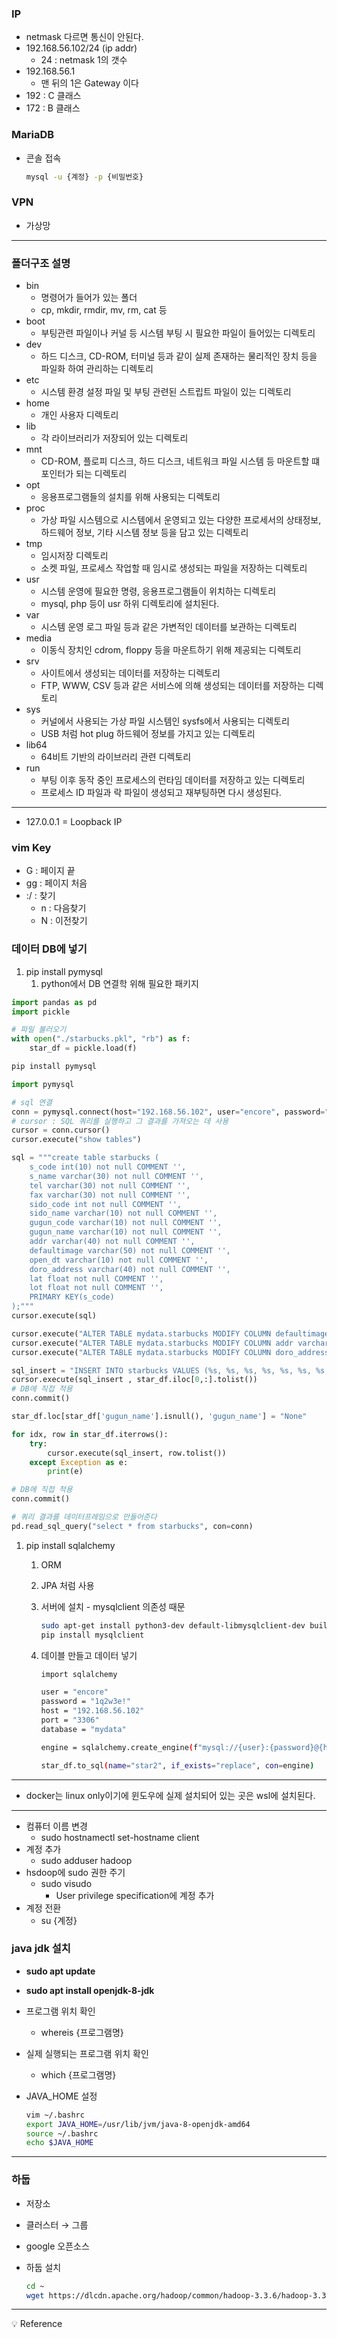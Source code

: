 ### IP

- netmask 다르면 통신이 안된다.
- 192.168.56.102/24 (ip addr)
    - 24 : netmask 1의 갯수
- 192.168.56.1
    - 맨 뒤의 1은 Gateway 이다
- 192 : C 클래스
- 172 : B 클래스

### MariaDB

- 콘솔 접속
    
    ```bash
    mysql -u {계정} -p {비밀번호}
    ```
    

### VPN

- 가상망

---

### 폴더구조 설명

- bin
    - 명령어가 들어가 있는 폴더
    - cp, mkdir, rmdir, mv, rm, cat 등
- boot
    - 부팅관련 파일이나 커널 등 시스템 부팅 시 필요한 파일이 들어있는 디렉토리
- dev
    - 하드 디스크, CD-ROM, 터미널 등과 같이 실제 존재하는 물리적인 장치 등을 파일화 하여 관리하는 디렉토리
- etc
    - 시스템 환경 설정 파일 및 부팅 관련된 스트립트 파일이 있는 디렉토리
- home
    - 개인 사용자 디렉토리
- lib
    - 각 라이브러리가 저장되어 있는 디렉토리
- mnt
    - CD-ROM, 플로피 디스크, 하드 디스크, 네트워크 파일 시스템 등 마운트할 떄 포인터가 되는 디렉토리
- opt
    - 응용프로그램들의 설치를 위해 사용되는 디렉토리
- proc
    - 가상 파일 시스템으로 시스템에서 운영되고 있는 다양한 프로세서의 상태정보, 하드웨어 정보, 기타 시스템 정보 등을 담고 있는 디렉토리
- tmp
    - 임시저장 디렉토리
    - 소켓 파일, 프로세스 작업할 때 임시로 생성되는 파일을 저장하는 디렉토리
- usr
    - 시스템 운영에 필요한 명령, 응용프로그램들이 위치하는 디렉토리
    - mysql, php 등이 usr 하위 디렉토리에 설치된다.
- var
    - 시스템 운영 로그 파일 등과 같은 가변적인 데이터를 보관하는 디렉토리
- media
    - 이동식 장치인 cdrom, floppy 등을 마운트하기 위해 제공되는 디렉토리
- srv
    - 사이트에서 생성되는 데이터를 저장하는 디렉토리
    - FTP, WWW, CSV 등과 같은 서비스에 의해 생성되는 데이터를 저장하는 디렉토리
- sys
    - 커널에서 사용되는 가상 파일 시스템인 sysfs에서 사용되는 디렉토리
    - USB 처럼 hot plug 하드웨어 정보를 가지고 있는 디렉토리
- lib64
    - 64비트 기반의 라이브러리 관련 디렉토리
- run
    - 부팅 이후 동작 중인 프로세스의 런타임 데이터를 저장하고 있는 디렉토리
    - 프로세스 ID 파일과 락 파일이 생성되고 재부팅하면 다시 생성된다.

---

- 127.0.0.1 = Loopback IP

### vim Key

- G : 페이지 끝
- gg : 페이지 처음
- :/ : 찾기
    - n : 다음찾기
    - N : 이전찾기

### 데이터 DB에 넣기

1. pip install pymysql
    1. python에서 DB 연결학 위해 필요한 패키지

```python
import pandas as pd
import pickle 

# 파일 불러오기
with open("./starbucks.pkl", "rb") as f:
    star_df = pickle.load(f)
```

```python
pip install pymysql
```

```python
import pymysql

# sql 연결
conn = pymysql.connect(host="192.168.56.102", user="encore", password="1q2w3e!", db="mydata")
# cursor : SQL 쿼리를 실행하고 그 결과를 가져오는 데 사용
cursor = conn.cursor()
cursor.execute("show tables")
```

```python
sql = """create table starbucks (
    s_code int(10) not null COMMENT '',
    s_name varchar(30) not null COMMENT '',
    tel varchar(30) not null COMMENT '',
    fax varchar(30) not null COMMENT '',
    sido_code int not null COMMENT '',
    sido_name varchar(10) not null COMMENT '',
    gugun_code varchar(10) not null COMMENT '',
    gugun_name varchar(10) not null COMMENT '',
    addr varchar(40) not null COMMENT '',
    defaultimage varchar(50) not null COMMENT '',
    open_dt varchar(10) not null COMMENT '',
    doro_address varchar(40) not null COMMENT '',
    lat float not null COMMENT '',
    lot float not null COMMENT '',
	PRIMARY KEY(s_code)
);"""
cursor.execute(sql)
```

```python
cursor.execute("ALTER TABLE mydata.starbucks MODIFY COLUMN defaultimage varchar(100) CHARACTER SET utf8mb4 COLLATE utf8mb4_general_ci NOT NULL;")
cursor.execute("ALTER TABLE mydata.starbucks MODIFY COLUMN addr varchar(100) CHARACTER SET utf8mb4 COLLATE utf8mb4_general_ci NOT NULL;")
cursor.execute("ALTER TABLE mydata.starbucks MODIFY COLUMN doro_address varchar(100) CHARACTER SET utf8mb4 COLLATE utf8mb4_general_ci NOT NULL;")
```

```python
sql_insert = "INSERT INTO starbucks VALUES (%s, %s, %s, %s, %s, %s, %s, %s, %s, %s, %s, %s, %s, %s)"
cursor.execute(sql_insert , star_df.iloc[0,:].tolist())
# DB에 직접 적용
conn.commit()
```

```python
star_df.loc[star_df['gugun_name'].isnull(), 'gugun_name'] = "None"
```

```python
for idx, row in star_df.iterrows():
    try:
        cursor.execute(sql_insert, row.tolist())
    except Exception as e:
        print(e)

# DB에 직접 적용
conn.commit()
```

```python
# 쿼리 결과를 데이터프레임으로 만들어준다
pd.read_sql_query("select * from starbucks", con=conn)
```

1. pip install sqlalchemy
    1. ORM
    2. JPA 처럼 사용
    3. 서버에 설치 - mysqlclient 의존성 때문
        
        ```bash
        sudo apt-get install python3-dev default-libmysqlclient-dev build-essential pkg-config
        pip install mysqlclient
        ```
        
    4. 데이블 만들고 데이터 넣기
        
        ```bash
        import sqlalchemy
        
        user = "encore"
        password = "1q2w3e!"
        host = "192.168.56.102"
        port = "3306"
        database = "mydata"
        
        engine = sqlalchemy.create_engine(f"mysql://{user}:{password}@{host}:{port}/{database}")
        ```
        
        ```bash
        star_df.to_sql(name="star2", if_exists="replace", con=engine)
        ```
        

---

- docker는 linux only이기에 윈도우에 실제 설치되어 있는 곳은 wsl에 설치된다.

---

- 컴퓨터 이름 변경
    - sudo hostnamectl set-hostname client
- 계정 추가
    - sudo adduser hadoop
- hsdoop에 sudo 권한 주기
    - sudo visudo
        - User privilege specification에 계정 추가
- 계정 전환
    - su {계정}

### java jdk 설치

- **sudo apt update**
- **sudo apt install openjdk-8-jdk**
- 프로그램 위치 확인
    - whereis {프로그램명}
- 실제 실행되는 프로그램 위치 확인
    - which {프로그램명}
- JAVA_HOME 설정
    
    ```bash
    vim ~/.bashrc
    export JAVA_HOME=/usr/lib/jvm/java-8-openjdk-amd64
    source ~/.bashrc 
    echo $JAVA_HOME
    ```
    

---

### 하둡

- 저장소
- 클러스터 → 그룹
- google 오픈소스
- 하둡 설치
    
    ```bash
    cd ~ 
    wget https://dlcdn.apache.org/hadoop/common/hadoop-3.3.6/hadoop-3.3.6.tar.gz
    ```
    
---

<aside>
💡 Reference

</aside>